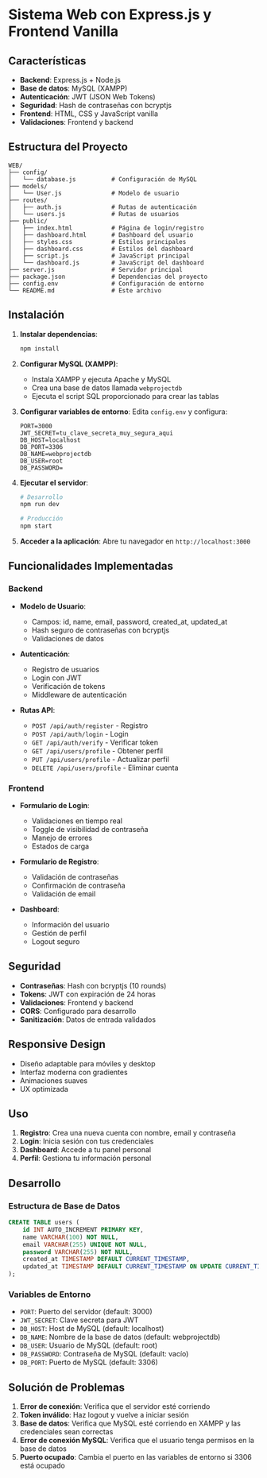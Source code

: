 # Sistema Web con Express.js y Frontend Vanilla
## Características
- **Backend**: Express.js + Node.js
- **Base de datos**: MySQL (XAMPP)
- **Autenticación**: JWT (JSON Web Tokens)
- **Seguridad**: Hash de contraseñas con bcryptjs
- **Frontend**: HTML, CSS y JavaScript vanilla
- **Validaciones**: Frontend y backend
## Estructura del Proyecto
```
WEB/
├── config/
│   └── database.js          # Configuración de MySQL
├── models/
│   └── User.js              # Modelo de usuario
├── routes/
│   ├── auth.js              # Rutas de autenticación
│   └── users.js             # Rutas de usuarios
├── public/
│   ├── index.html           # Página de login/registro
│   ├── dashboard.html       # Dashboard del usuario
│   ├── styles.css           # Estilos principales
│   ├── dashboard.css        # Estilos del dashboard
│   ├── script.js            # JavaScript principal
│   └── dashboard.js         # JavaScript del dashboard
├── server.js                # Servidor principal
├── package.json             # Dependencias del proyecto
├── config.env               # Configuración de entorno
└── README.md                # Este archivo
```
## Instalación

1. **Instalar dependencias**:
   ```bash
   npm install
   ```

2. **Configurar MySQL (XAMPP)**:
   - Instala XAMPP y ejecuta Apache y MySQL
   - Crea una base de datos llamada `webprojectdb`
   - Ejecuta el script SQL proporcionado para crear las tablas

3. **Configurar variables de entorno**:
   Edita `config.env` y configura:
   ```
   PORT=3000
   JWT_SECRET=tu_clave_secreta_muy_segura_aqui
   DB_HOST=localhost
   DB_PORT=3306
   DB_NAME=webprojectdb
   DB_USER=root
   DB_PASSWORD=
   ```

4. **Ejecutar el servidor**:
   ```bash
   # Desarrollo
   npm run dev
   
   # Producción
   npm start
   ```

5. **Acceder a la aplicación**:
   Abre tu navegador en `http://localhost:3000`

## Funcionalidades Implementadas

### Backend

- **Modelo de Usuario**:
  - Campos: id, name, email, password, created_at, updated_at
  - Hash seguro de contraseñas con bcryptjs
  - Validaciones de datos

- **Autenticación**:
  - Registro de usuarios
  - Login con JWT
  - Verificación de tokens
  - Middleware de autenticación

- **Rutas API**:
  - `POST /api/auth/register` - Registro
  - `POST /api/auth/login` - Login
  - `GET /api/auth/verify` - Verificar token
  - `GET /api/users/profile` - Obtener perfil
  - `PUT /api/users/profile` - Actualizar perfil
  - `DELETE /api/users/profile` - Eliminar cuenta

### Frontend

- **Formulario de Login**:
  - Validaciones en tiempo real
  - Toggle de visibilidad de contraseña
  - Manejo de errores
  - Estados de carga

- **Formulario de Registro**:
  - Validación de contraseñas
  - Confirmación de contraseña
  - Validación de email

- **Dashboard**:
  - Información del usuario
  - Gestión de perfil
  - Logout seguro

## Seguridad

- **Contraseñas**: Hash con bcryptjs (10 rounds)
- **Tokens**: JWT con expiración de 24 horas
- **Validaciones**: Frontend y backend
- **CORS**: Configurado para desarrollo
- **Sanitización**: Datos de entrada validados

## Responsive Design

- Diseño adaptable para móviles y desktop
- Interfaz moderna con gradientes
- Animaciones suaves
- UX optimizada

## Uso

1. **Registro**: Crea una nueva cuenta con nombre, email y contraseña
2. **Login**: Inicia sesión con tus credenciales
3. **Dashboard**: Accede a tu panel personal
4. **Perfil**: Gestiona tu información personal

## Desarrollo

### Estructura de Base de Datos

```sql
CREATE TABLE users (
    id INT AUTO_INCREMENT PRIMARY KEY,
    name VARCHAR(100) NOT NULL,
    email VARCHAR(255) UNIQUE NOT NULL,
    password VARCHAR(255) NOT NULL,
    created_at TIMESTAMP DEFAULT CURRENT_TIMESTAMP,
    updated_at TIMESTAMP DEFAULT CURRENT_TIMESTAMP ON UPDATE CURRENT_TIMESTAMP
);
```

### Variables de Entorno

- `PORT`: Puerto del servidor (default: 3000)
- `JWT_SECRET`: Clave secreta para JWT
- `DB_HOST`: Host de MySQL (default: localhost)
- `DB_NAME`: Nombre de la base de datos (default: webprojectdb)
- `DB_USER`: Usuario de MySQL (default: root)
- `DB_PASSWORD`: Contraseña de MySQL (default: vacío)
- `DB_PORT`: Puerto de MySQL (default: 3306)


## Solución de Problemas

1. **Error de conexión**: Verifica que el servidor esté corriendo
2. **Token inválido**: Haz logout y vuelve a iniciar sesión
3. **Base de datos**: Verifica que MySQL esté corriendo en XAMPP y las credenciales sean correctas
4. **Error de conexión MySQL**: Verifica que el usuario tenga permisos en la base de datos
5. **Puerto ocupado**: Cambia el puerto en las variables de entorno si 3306 está ocupado

